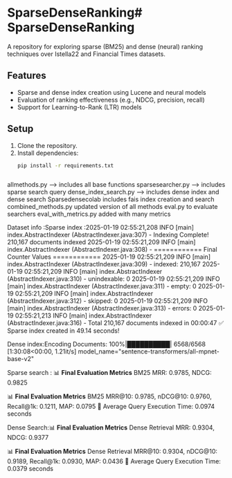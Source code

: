 # SparseDenseRanking# SparseDenseRanking

A repository for exploring sparse (BM25) and dense (neural) ranking techniques over Istella22 and Financial Times datasets.

## Features
- Sparse and dense index creation using Lucene and neural models
- Evaluation of ranking effectiveness (e.g., NDCG, precision, recall)
- Support for Learning-to-Rank (LTR) models

## Setup
1. Clone the repository.
2. Install dependencies:
   ```bash
   pip install -r requirements.txt



allmethods.py —> includes  all base functions 
sparsesearcher.py --> includes sparse search query
dense_index_search.py —> includes dense index and dense search
Sparsedensecolab includes fais index creation and search 
combined_methods.py updated version of all methods
eval.py to evaluate searchers
eval_with_metrics.py added with many metrics
 

Dataset info :Sparse index :2025-01-19 02:55:21,208 INFO  [main] index.AbstractIndexer (AbstractIndexer.java:307) - Indexing Complete! 210,167 documents indexed
2025-01-19 02:55:21,209 INFO  [main] index.AbstractIndexer (AbstractIndexer.java:308) - ============ Final Counter Values ============
2025-01-19 02:55:21,209 INFO  [main] index.AbstractIndexer (AbstractIndexer.java:309) - indexed:          210,167
2025-01-19 02:55:21,209 INFO  [main] index.AbstractIndexer (AbstractIndexer.java:310) - unindexable:            0
2025-01-19 02:55:21,209 INFO  [main] index.AbstractIndexer (AbstractIndexer.java:311) - empty:                  0
2025-01-19 02:55:21,209 INFO  [main] index.AbstractIndexer (AbstractIndexer.java:312) - skipped:                0
2025-01-19 02:55:21,209 INFO  [main] index.AbstractIndexer (AbstractIndexer.java:313) - errors:                 0
2025-01-19 02:55:21,213 INFO  [main] index.AbstractIndexer (AbstractIndexer.java:316) - Total 210,167 documents indexed in 00:00:47
✅ Sparse index created in 49.14 seconds!

Dense index:Encoding Documents: 100%|██████████| 6568/6568 [1:30:08<00:00,  1.21it/s]
model_name="sentence-transformers/all-mpnet-base-v2"

Sparse search   :
📊 **Final Evaluation Metrics**
BM25 MRR: 0.9785, NDCG: 0.9825

📊 **Final Evaluation Metrics**
BM25 MRR@10: 0.9785, nDCG@10: 0.9760, Recall@1k: 0.1211, MAP: 0.0795
📌 Average Query Execution Time: 0.0974 seconds

Dense Search:📊 **Final Evaluation Metrics**
Dense Retrieval MRR: 0.9304, NDCG: 0.9377


📊 **Final Evaluation Metrics**
Dense Retrieval MRR@10: 0.9304, nDCG@10: 0.9189, Recall@1k: 0.0930, MAP: 0.0436
📌 Average Query Execution Time: 0.0379 seconds



